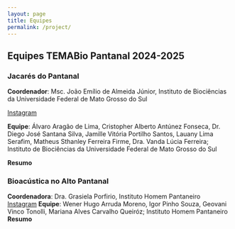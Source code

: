 ```yaml
---
layout: page
title: Equipes
permalink: /project/
---
```

## Equipes TEMABio Pantanal 2024-2025

### Jacarés do Pantanal

**Coordenador**: Msc. João Emílio de Almeida Júnior, Instituto de Biociências da Universidade Federal de Mato Grosso do Sul

[Instagram](https://www.instagram.com/hey_biologo/?hl=en)

**Equipe**: Álvaro Aragão de Lima, Cristopher Alberto Antúnez Fonseca, Dr. Diego José Santana Silva, Jamille Vitória Portilho Santos, Lauany Lima Serafim, Matheus Sthanley Ferreira Firme, Dra. Vanda Lúcia Ferreira; Instituto de Biociências da Universidade Federal de Mato Grosso do Sul

**Resumo**



### Bioacústica no Alto Pantanal

**Coordenadora**: Dra. Grasiela Porfirio, Instituto Homem Pantaneiro
[Instagram](https://www.instagram.com/atelieverdeinspira/?hl=en)
**Equipe**: Wener Hugo Arruda Moreno, Igor Pinho Souza, Geovani Vinco Tonolli, Mariana Alves Carvalho Queiróz; Instituto Homem Pantaneiro
**Resumo**
